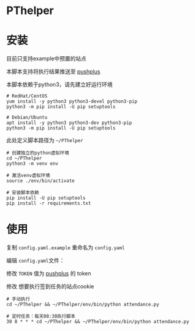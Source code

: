 # PThelper

# 安装

目前只支持example中预置的站点

本脚本支持将执行结果推送至 [pushplus](https://pushplus.hxtrip.com/ "pushplus")

本脚本依赖于python3，请先建立好运行环境

```
# RedHat/CentOS
yum install -y python3 python3-devel python3-pip
python3 -m pip install -U pip setuptools
```

```
# Debian/Ubuntu
apt install -y python3 python3-dev python3-pip
python3 -m pip install -U pip setuptools
```


此处定义脚本路径为 `~/PThelper`
```
# 创建独立的python虚拟环境
cd ~/PThelper
python3 -m venv env

# 激活venv虚拟环境
source ./env/bin/activate

# 安装脚本依赖
pip install -U pip setuptools
pip install -r requirements.txt
```

# 使用

复制 `config.yaml.example` 重命名为 `config.yaml`

编辑 `config.yaml`文件：

  修改 `TOKEN` 值为 [pushplus](https://pushplus.hxtrip.com/ "pushplus") 的 token

  修改 想要执行签到任务的站点cookie

```
# 手动执行
cd ~/PThelper && ~/PThelper/env/bin/python attendance.py
```

```
# 定时任务：每天08:30执行脚本
30 8 * * * cd ~/PThelper && ~/PThelper/env/bin/python attendance.py
```
